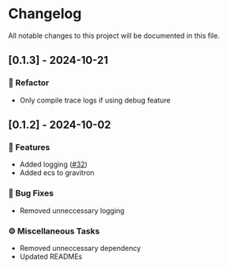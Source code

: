 # Changelog

All notable changes to this project will be documented in this file.

## [0.1.3] - 2024-10-21

### 🚜 Refactor

- Only compile trace logs if using debug feature


## [0.1.2] - 2024-10-02

### 🚀 Features

- Added logging ([#32](https://github.com/Profiidev/gravitron/pull/32))
- Added ecs to gravitron

### 🐛 Bug Fixes

- Removed unneccessary logging

### ⚙️ Miscellaneous Tasks

- Removed unneccessary dependency
- Updated READMEs



